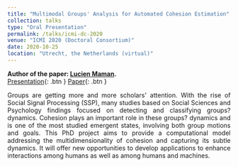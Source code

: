 ```yaml
---
title: "Multimodal Groups' Analysis for Automated Cohesion Estimation"
collection: talks
type: "Oral Presentation"
permalink: /talks/icmi-dc-2020
venue: "ICMI 2020 (Doctoral Consortium)"
date: 2020-10-25
location: "Utrecht, the Netherlands (virtual)"
---
```

<b>Author of the paper: [Lucien Maman](https://scholar.google.com/citations?user=m5wVHi8AAAAJ&hl=en).</b><br>
[Presentation](https://lucienmaman.github.io/files/ICMI20-icmidc1004.mp4){: .btn } [Paper](https://lucienmaman.github.io/files/ICMI2020_dc_nocop.pdf){: .btn }
<p align="justify">Groups are getting more and more scholars' attention. With the rise of Social Signal Processing (SSP), many studies based on Social Sciences and Psychology findings focused on detecting and classifying groups? dynamics. Cohesion plays an important role in these groups? dynamics and is one of the most studied emergent states, involving both group motions and goals. This PhD project aims to provide a computational model addressing the multidimensionality of cohesion and capturing its subtle dynamics. It will offer new opportunities to develop applications to enhance interactions among humans as well as among humans and machines.</p>
